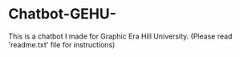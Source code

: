 # Chatbot-GEHU-
This is a chatbot I made for Graphic Era Hill University. (Please read 'readme.txt' file for instructions)
